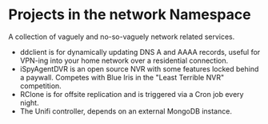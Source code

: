 
# Projects in the network Namespace

A collection of vaguely and no-so-vaguely network related services. 

 * ddclient is for dynamically updating DNS A and AAAA records, useful for VPN-ing into your home network over a residential connection. 
 * iSpyAgentDVR is an open source NVR with some features locked behind a paywall. Competes with Blue Iris in the "Least Terrible NVR" competition. 
 * RClone is for offsite replication and is triggered via a Cron job every night.
 * The Unifi controller, depends on an external MongoDB instance.
  